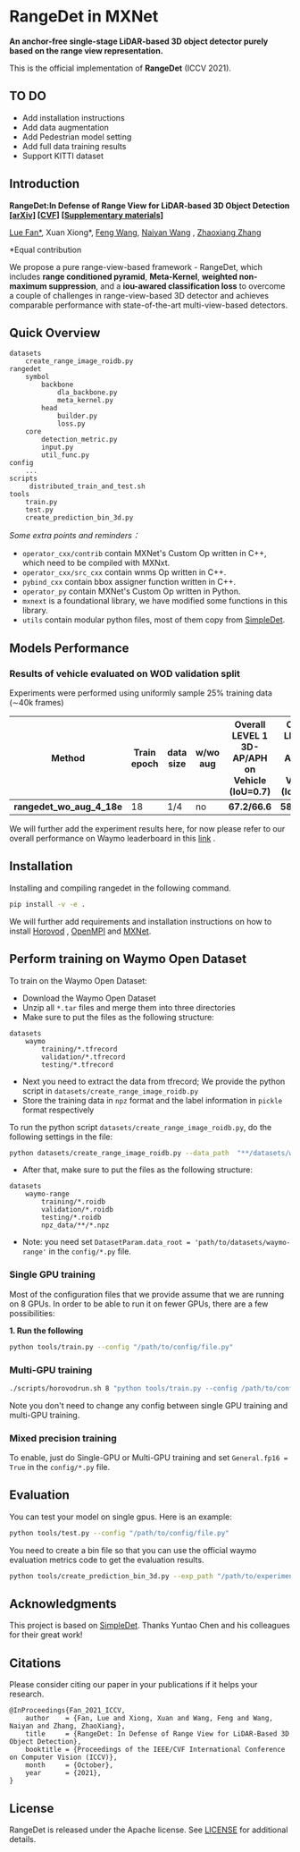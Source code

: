 # RangeDet in MXNet

**An anchor-free single-stage LiDAR-based 3D object detector purely based on the range view representation.**

This is the official implementation of **RangeDet** (ICCV 2021).

## TO DO

* Add installation instructions
* Add data augmentation
* Add Pedestrian model setting
* Add full data training results
* Support KITTI dataset

## Introduction

**RangeDet:In Defense of Range View for LiDAR-based 3D Object
Detection [[arXiv]](https://arxiv.org/abs/2103.10039) [[CVF]](https://openaccess.thecvf.com/content/ICCV2021/papers/Fan_RangeDet_In_Defense_of_Range_View_for_LiDAR-Based_3D_Object_ICCV_2021_paper.pdf)
[[Supplementary materials]](https://openaccess.thecvf.com/content/ICCV2021/supplemental/Fan_RangeDet_In_Defense_ICCV_2021_supplemental.pdf)**

[Lue Fan*](https://lue.fan/), Xuan Xiong*, [Feng Wang](http://happynear.wang/), [Naiyan Wang](https://winsty.net/)
, [Zhaoxiang Zhang](https://zhaoxiangzhang.net/)

*Equal contribution

We propose a pure range-view-based framework - RangeDet, which includes **range conditioned pyramid**, **Meta-Kernel**,
**weighted non-maximum suppression**, and a **iou-awared classification loss** to overcome a couple of challenges in
range-view-based 3D detector and achieves comparable performance with state-of-the-art multi-view-based detectors.

## Quick Overview

```
datasets
    create_range_image_roidb.py
rangedet
    symbol
        backbone
            dla_backbone.py
            meta_kernel.py
        head
            builder.py
            loss.py
    core
        detection_metric.py
        input.py
        util_func.py
config 
    ...
scripts 
     distributed_train_and_test.sh
tools
    train.py
    test.py
    create_prediction_bin_3d.py
```

*Some extra points and reminders：*

* `operator_cxx/contrib` contain MXNet's Custom Op written in C++, which need to be compiled with MXNxt.
* `operator_cxx/src_cxx` contain wnms Op written in C++.
* `pybind_cxx` contain bbox assigner function written in C++.
* `operator_py` contain MXNet's Custom Op written in Python.
* `mxnext` is a foundational library, we have modified some functions in this library.
* `utils` contain modular python files, most of them copy from [SimpleDet](https://github.com/TuSimple/simpledet).

## Models Performance

### Results of vehicle evaluated on WOD validation split

Experiments were performed using uniformly sample 25% training data (∼40k frames)

Method | Train epoch | data size | w/wo aug | Overall LEVEL 1 3D-AP/APH on Vehicle (IoU=0.7) | Overall LEVEL 2 3D-AP/APH on Vehicle (IoU=0.7)
--- | --- | --- | --- | --- | ---
**rangedet_wo_aug_4_18e**  | 18 | 1/4 | no | **67.2/66.6** | **58.6/58.1** |

We will further add the experiment results here, for now please refer to our overall performance on Waymo leaderboard in
this [link](https://waymo.com/open/challenges/entry/?challenge=DETECTION_3D&emailId=5854f8ae-6285&timestamp=1610168529676138)
.

## Installation

Installing and compiling rangedet in the following command.

```bash
pip install -v -e .
```

We will further add requirements and installation instructions on how to install [Horovod](https://horovod.ai/)
, [OpenMPI](https://www.open-mpi.org/) and [MXNet](https://mxnet.apache.org/versions/1.8.0/).

[comment]: <> (## Pretrained Model)

## Perform training on Waymo Open Dataset

To train on the Waymo Open Dataset:

* Download the Waymo Open Dataset
* Unzip all `*.tar` files and merge them into three directories
* Make sure to put the files as the following structure:

```
datasets
    waymo
        training/*.tfrecord
        validation/*.tfrecord
        testing/*.tfrecord
```

* Next you need to extract the data from tfrecord; We provide the python script in `datasets/create_range_image_roidb.py`
* Store the training data in `npz` format and the label information in `pickle` format respectively

To run the python script `datasets/create_range_image_roidb.py`, do the following settings in the file:

```bash
python datasets/create_range_image_roidb.py --data_path  "**/datasets/waymo" --save_path "**/datasets/waymo-range" --dataset-split 'training' --save_dir 'npz_data'
```

* After that, make sure to put the files as the following structure:

```
datasets
    waymo-range
        training/*.roidb
        validation/*.roidb
        testing/*.roidb
        npz_data/**/*.npz
```

* Note: you need set `DatasetParam.data_root = 'path/to/datasets/waymo-range'` in the `config/*.py` file.

### Single GPU training

Most of the configuration files that we provide assume that we are running on 8 GPUs. In order to be able to run it on
fewer GPUs, there are a few possibilities:

**1. Run the following**

```bash
python tools/train.py --config "/path/to/config/file.py"
```

### Multi-GPU training

```bash
./scripts/horovodrun.sh 8 "python tools/train.py --config /path/to/config/file.py"
```

Note you don't need to change any config between single GPU training and multi-GPU training.

### Mixed precision training

To enable, just do Single-GPU or Multi-GPU training and set `General.fp16 = True` in the `config/*.py` file.

## Evaluation

You can test your model on single gpus. Here is an example:

```bash
python tools/test.py --config "/path/to/config/file.py"
```

You need to create a bin file so that you can use the official waymo evaluation metrics code to get the evaluation
results.

```bash
python tools/create_prediction_bin_3d.py --exp_path "/path/to/experiments" --config "config_file" -epoch num_epoch --save_bin_path "/path/to/save_bin_file"
```

## Acknowledgments

This project is based on [SimpleDet](https://github.com/TuSimple/simpledet). Thanks Yuntao Chen and his colleagues for
their great work!

## Citations

Please consider citing our paper in your publications if it helps your research.

```
@InProceedings{Fan_2021_ICCV,
    author    = {Fan, Lue and Xiong, Xuan and Wang, Feng and Wang, Naiyan and Zhang, ZhaoXiang},
    title     = {RangeDet: In Defense of Range View for LiDAR-Based 3D Object Detection},
    booktitle = {Proceedings of the IEEE/CVF International Conference on Computer Vision (ICCV)},
    month     = {October},
    year      = {2021},
}
```

## License

RangeDet is released under the Apache license. See [LICENSE](LICENSE) for additional details.
